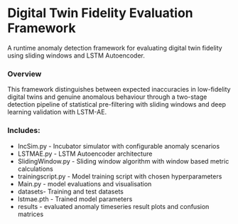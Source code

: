 # Digital Twin Fidelity Evaluation Framework
A runtime anomaly detection framework for evaluating digital twin fidelity using sliding windows and LSTM Autoencoder.
### Overview
This framework distinguishes between expected inaccuracies in low-fidelity digital twins and genuine anomalous behaviour through a two-stage detection pipeline of statistical pre-filtering with sliding windows and deep learning validation with LSTM-AE.

### Includes:
+ IncSim.py - Incubator simulator with configurable anomaly scenarios 
+ LSTMAE.py - LSTM Autoencoder architecture 
+ SlidingWindow.py - Sliding window algorithm with window based metric calculations
+ trainingscript.py - Model training script with chosen hyperparameters
+ Main.py - model evaluations and visualisation
+ datasets- Training and test datasets 
+ lstmae.pth - Trained model parameters
+ results - evaluated anomaly timeseries result plots and confusion matrices

